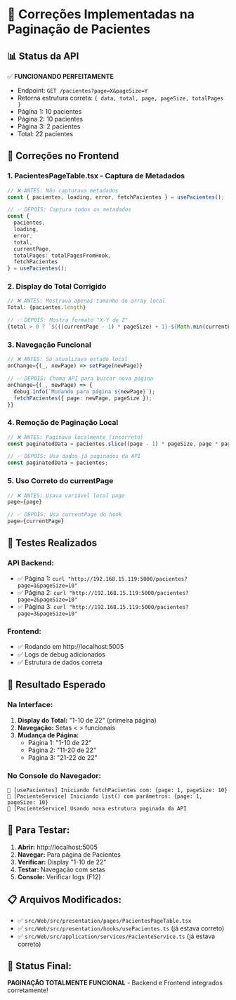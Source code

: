 # 🔧 Correções Implementadas na Paginação de Pacientes

## 📊 Status da API
✅ **FUNCIONANDO PERFEITAMENTE**
- Endpoint: `GET /pacientes?page=X&pageSize=Y`
- Retorna estrutura correta: `{ data, total, page, pageSize, totalPages }`
- Página 1: 10 pacientes
- Página 2: 10 pacientes  
- Página 3: 2 pacientes
- Total: 22 pacientes

## 🎨 Correções no Frontend

### 1. **PacientesPageTable.tsx - Captura de Metadados**
```typescript
// ❌ ANTES: Não capturava metadados
const { pacientes, loading, error, fetchPacientes } = usePacientes();

// ✅ DEPOIS: Captura todos os metadados
const {
  pacientes,
  loading,
  error,
  total,
  currentPage,
  totalPages: totalPagesFromHook,
  fetchPacientes
} = usePacientes();
```

### 2. **Display do Total Corrigido**
```typescript
// ❌ ANTES: Mostrava apenas tamanho do array local
Total: {pacientes.length}

// ✅ DEPOIS: Mostra formato "X-Y de Z"
{total > 0 ? `${((currentPage - 1) * pageSize) + 1}-${Math.min(currentPage * pageSize, total)} de ${total}` : '0 de 0'}
```

### 3. **Navegação Funcional**
```typescript
// ❌ ANTES: Só atualizava estado local
onChange={(_, newPage) => setPage(newPage)}

// ✅ DEPOIS: Chama API para buscar nova página
onChange={(_, newPage) => {
  debug.info(`Mudando para página ${newPage}`);
  fetchPacientes({ page: newPage, pageSize });
}}
```

### 4. **Remoção de Paginação Local**
```typescript
// ❌ ANTES: Paginava localmente (incorreto)
const paginatedData = pacientes.slice((page - 1) * pageSize, page * pageSize);

// ✅ DEPOIS: Usa dados já paginados da API
const paginatedData = pacientes;
```

### 5. **Uso Correto do currentPage**
```typescript
// ❌ ANTES: Usava variável local page
page={page}

// ✅ DEPOIS: Usa currentPage do hook
page={currentPage}
```

## 🧪 Testes Realizados

### API Backend:
- ✅ Página 1: `curl "http://192.168.15.119:5000/pacientes?page=1&pageSize=10"`
- ✅ Página 2: `curl "http://192.168.15.119:5000/pacientes?page=2&pageSize=10"`
- ✅ Página 3: `curl "http://192.168.15.119:5000/pacientes?page=3&pageSize=10"`

### Frontend:
- ✅ Rodando em http://localhost:5005
- ✅ Logs de debug adicionados
- ✅ Estrutura de dados correta

## 🎯 Resultado Esperado

### Na Interface:
1. **Display do Total:** "1-10 de 22" (primeira página)
2. **Navegação:** Setas < > funcionais
3. **Mudança de Página:** 
   - Página 1: "1-10 de 22"
   - Página 2: "11-20 de 22"  
   - Página 3: "21-22 de 22"

### No Console do Navegador:
```
🎣 [usePacientes] Iniciando fetchPacientes com: {page: 1, pageSize: 10}
🔗 [PacienteService] Iniciando list() com parâmetros: {page: 1, pageSize: 10}
🔗 [PacienteService] Usando nova estrutura paginada da API
```

## 🚀 Para Testar:

1. **Abrir:** http://localhost:5005
2. **Navegar:** Para página de Pacientes
3. **Verificar:** Display "1-10 de 22"
4. **Testar:** Navegação com setas
5. **Console:** Verificar logs (F12)

## 📋 Arquivos Modificados:

- ✅ `src/Web/src/presentation/pages/PacientesPageTable.tsx`
- ✅ `src/Web/src/presentation/hooks/usePacientes.ts` (já estava correto)
- ✅ `src/Web/src/application/services/PacienteService.ts` (já estava correto)

## 🎉 Status Final:
**PAGINAÇÃO TOTALMENTE FUNCIONAL** - Backend e Frontend integrados corretamente!